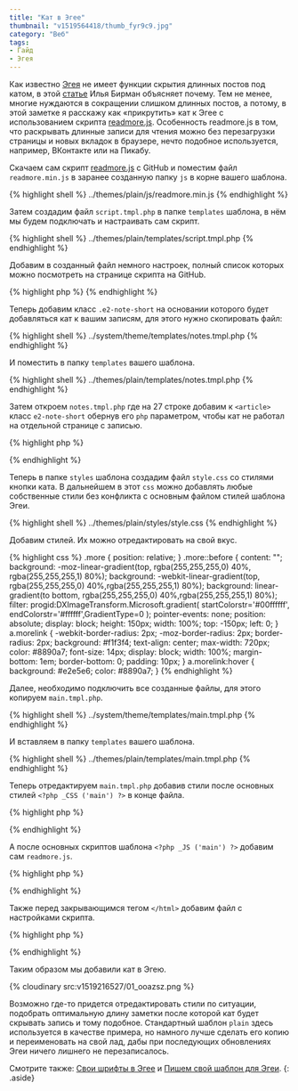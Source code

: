 ```yaml
---
title: "Кат в Эгее"
thumbnail: "v1519564418/thumb_fyr9c9.jpg"
category: "Веб"
tags:
- Гайд
- Эгея
---
```


Как известно [Эгея][1] не имеет функции скрытия длинных постов под катом, в этой [статье][2] Илья Бирман объясняет почему. Тем не менее, многие нуждаются в сокращении слишком длинных постов, а потому, в этой заметке я расскажу как «прикрутить» кат к Эгее с использованием скрипта [readmore.js][3]. Особенность readmore.js в том, что раскрывать длинные записи для чтения можно без перезагрузки страницы и новых вкладок в браузере, нечто подобное используется, например, ВКонтакте или на Пикабу.

<!-- more -->

Скачаем сам скрипт [readmore.js][4] с GitHub и поместим файл `readmore.min.js` в заранее созданную папку `js` в корне вашего шаблона.

{% highlight shell %}
../themes/plain/js/readmore.min.js
{% endhighlight %}

Затем создадим файл `script.tmpl.php` в папке `templates` шаблона, в нём мы будем подключать и настраивать сам скрипт.

{% highlight shell %}
../themes/plain/templates/script.tmpl.php
{% endhighlight %}

Добавим в созданный файл немного настроек, полный список которых можно посмотреть на странице скрипта на GitHub.

<div full color class="light-dark">
{% highlight php %}
<script type="text/javascript">
    $('.e2-note-short').readmore({
        speed: 75, // Скорость раскрытия ката
        collapsedHeight: 1250, // Длинна заметки после которой будет добавлен кат
        moreLink: '<div class="more"><a class="morelink" href="#">Показать полностью</a></div>', // Классы кнокпи раскрытия ката
        lessLink: '' // Классы кнокпи скрытия ката
    });
</script>
{% endhighlight %}
</div>

Теперь добавим класс `.e2-note-short` на основании которого будет добавляться кат к вашим записям, для этого нужно скопировать файл:

{% highlight shell %}
../system/theme/templates/notes.tmpl.php
{% endhighlight %}

И поместить в папку `templates` вашего шаблона.

{% highlight shell %}
../themes/plain/templates/notes.tmpl.php
{% endhighlight %}

Затем откроем `notes.tmpl.php` где на 27 строке добавим к `<article>` класс `e2-note-short` обернув его `php` параметром, чтобы кат не работал на отдельной странице с записью.

{% highlight php %}
<article class="<?php if ($content['class'] != 'note') { ?>e2-note-short<?php } ?>">
{% endhighlight %}

Теперь в папке `styles` шаблона создадим файл `style.css` со стилями кнопки ката. В дальнейшем в этот `css` можно добавлять любые собственные стили без конфликта с основным файлом стилей шаблона Эгеи.

{% highlight shell %}
../themes/plain/styles/style.css
{% endhighlight %}

Добавим стилей. Их можно отредактировать на свой вкус.

<div full color class="light-dark">
{% highlight css %}
.more {
    position: relative;
}
.more::before {
    content: "";
    background: -moz-linear-gradient(top, rgba(255,255,255,0) 40%, rgba(255,255,255,1) 80%);
    background: -webkit-linear-gradient(top, rgba(255,255,255,0) 40%,rgba(255,255,255,1) 80%);
    background: linear-gradient(to bottom, rgba(255,255,255,0) 40%,rgba(255,255,255,1) 80%);
    filter: progid:DXImageTransform.Microsoft.gradient( startColorstr='#00ffffff', endColorstr='#ffffff',GradientType=0 ); 
    pointer-events: none;
    position: absolute;
    display: block;
    height: 150px;
    width: 100%;
    top: -150px;
    left: 0;
}
a.morelink {
    -webkit-border-radius: 2px;
    -moz-border-radius: 2px;
    border-radius: 2px;
    background: #f1f3f4;
    text-align: center;
    max-width: 720px;
    color: #8890a7;
    font-size: 14px;
    display: block;
    width: 100%;
    margin-bottom: 1em;
    border-bottom: 0;
    padding: 10px;
}
a.morelink:hover {
    background: #e2e5e6;
    color: #8890a7;
}
{% endhighlight %}
</div>

Далее, необходимо подключить все созданные файлы, для этого копируем `main.tmpl.php`.

{% highlight shell %}
../system/theme/templates/main.tmpl.php
{% endhighlight %}

И вставляем в папку `templates` вашего шаблона.

{% highlight shell %}
../themes/plain/templates/main.tmpl.php
{% endhighlight %}

Теперь отредактируем `main.tmpl.php` добавив стили после основных стилей `<?php _CSS ('main') ?>` в конце файла.

{% highlight php %}
<?php _CSS ('style') ?>
{% endhighlight %}

А после основных скриптов шаблона `<?php _JS ('main') ?>` добавим сам `readmore.js`.

{% highlight php %}
<?php _JS ('readmore.min') ?>
{% endhighlight %}

Также перед закрывающимся тегом `</html>` добавим файл с настройками скрипта.

{% highlight php %}
<?php _T ('script') ?>
{% endhighlight %}

Таким образом мы добавили кат в Эгею. 

{% cloudinary src:v1519216527/01_ooazsz.png %}

Возможно где-то придется отредактировать стили по ситуации, подобрать оптимальную длину заметки после которой кат будет скрывать запись и тому подобное. Стандартный шаблон `plain` здесь используется в качестве примера, но намного лучше сделать его копию и переименовать на свой лад, дабы при последующих обновлениях Эгеи ничего лишнего не перезаписалось.

Смотрите также: [Свои шрифты в Эгее][5] и [Пишем свой шаблон для Эгеи][6].
{: .aside}

[1]:    https://blogengine.ru
[2]:    https://ilyabirman.ru/meanwhile/all/no-cut-in-aegea/
[3]:    http://jedfoster.com/Readmore.js/
[4]:    https://github.com/jedfoster/Readmore.js
[5]:    /blog/svoi-shrifty-v-egee/
[6]:    /blog/pishem-svoy-shablon-dlya-egei/